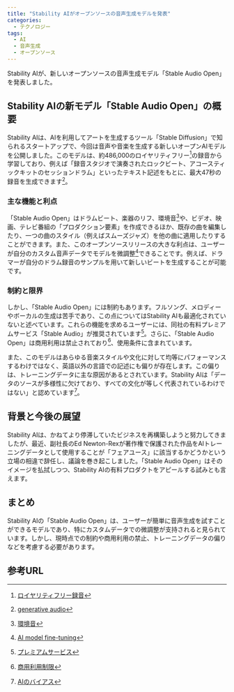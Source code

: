 ```yaml
---
title: "Stability AIがオープンソースの音声生成モデルを発表"
categories:
  - テクノロジー
tags:
  - AI
  - 音声生成
  - オープンソース
---
```

Stability AIが、新しいオープンソースの音声生成モデル「Stable Audio Open」を発表しました。

## Stability AIの新モデル「Stable Audio Open」の概要

Stability AIは、AIを利用してアートを生成するツール「Stable Diffusion」で知られるスタートアップで、今回は音声や音楽を生成する新しいオープンAIモデルを公開しました。このモデルは、約486,000のロイヤリティフリー[^1]の録音から学習しており、例えば「録音スタジオで演奏されたロックビート、アコースティックキットのセッションドラム」といったテキスト記述をもとに、最大47秒の録音を生成できます[^2]。

### 主な機能と利点

「Stable Audio Open」はドラムビート、楽器のリフ、環境音[^3]や、ビデオ、映画、テレビ番組の「プロダクション要素」を作成できるほか、既存の曲を編集したり、一つの曲のスタイル（例えばスムーズジャズ）を他の曲に適用したりすることができます。また、このオープンソースリリースの大きな利点は、ユーザーが自分のカスタム音声データでモデルを微調整[^4]できることです。例えば、ドラマーが自分のドラム録音のサンプルを用いて新しいビートを生成することが可能です。

### 制約と限界

しかし、「Stable Audio Open」には制約もあります。フルソング、メロディーやボーカルの生成は苦手であり、この点についてはStability AIも最適化されていないと述べています。これらの機能を求めるユーザーには、同社の有料プレミアムサービス「Stable Audio」が推奨されています[^5]。さらに、「Stable Audio Open」は商用利用は禁止されており[^6]、使用条件に含まれています。

また、このモデルはあらゆる音楽スタイルや文化に対して均等にパフォーマンスするわけではなく、英語以外の言語での記述にも偏りが存在します。この偏りは、トレーニングデータに主な原因があるとされています。Stability AIは「データのソースが多様性に欠けており、すべての文化が等しく代表されているわけではない」と認めています[^7]。

## 背景と今後の展望

Stability AIは、かねてより停滞していたビジネスを再構築しようと努力してきましたが、最近、副社長のEd Newton-Rexが著作権で保護された作品をAIトレーニングデータとして使用することが「フェアユース」に該当するかどうかという立場の相違で辞任し、議論を巻き起こしました。「Stable Audio Open」はそのイメージを払拭しつつ、Stability AIの有料プロダクトをアピールする試みとも言えます。

## まとめ

Stability AIの「Stable Audio Open」は、ユーザーが簡単に音声生成を試すことができるモデルであり、特にカスタムデータでの微調整が支持されると見られています。しかし、現時点での制約や商用利用の禁止、トレーニングデータの偏りなどを考慮する必要があります。

## 参考URL
[^1]:[ロイヤリティフリー録音](https://pixabay.com/music/)
[^2]:[generative audio](https://runwayml.com/ai-tools/generative-audio/)
[^3]:[環境音](https://ejje.weblio.jp/content/ambient+noise)
[^4]:[AI model fine-tuning](https://atmarkit.itmedia.co.jp/ait/articles/2301/26/news019.html)
[^5]:[プレミアムサービス](https://www.premium-group.co.jp/companyinfo/pws/)
[^6]:[商用利用制限](https://www.nite.go.jp/nbrc/cultures/nbrc/order/regulation.html)
[^7]:[AIのバイアス](https://www.ibm.com/blog/shedding-light-on-ai-bias-with-real-world-examples/)
[^8]:[オープンソース](https://ja.wikipedia.org/wiki/%E3%82%AA%E3%83%BC%E3%83%97%E3%83%B3%E3%82%BD%E3%83%BC%E3%82%B9)
[^9]:[text-to-sound](https://soundoftext.com/)
[^10]:[自然言語処理](https://www.keyence.co.jp/ss/general/iot-glossary/natural-language-processing.jsp#:~:text=%E3%80%8C%E8%87%AA%E7%84%B6%E8%A8%80%E8%AA%9E%E5%87%A6%E7%90%86%EF%BC%88NLP%EF%BC%9A,%E3%81%AE%E6%8A%80%E8%A1%93%E3%81%AE%E3%81%93%E3%81%A8%E3%81%A7%E3%81%99%E3%80%82)
[^11]:[TechCrunchの記事](https://techcrunch.com/2024/06/05/stability-ai-releases-a-sound-generator/)
